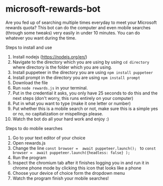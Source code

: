 # microsoft-rewards-bot
Are you fed up of searching multiple times everyday to meet your Microsoft rewards quota? This bot can do the computer and even mobile searches (through some tweaks) very easily in under 10 minutes. You can do whatever you want during the time.

Steps to install and use
1. Install nodejs (https://nodejs.org/en/)
2. Navigate to the directory which you are using by using `cd directory` where directory is the folder which you are using.
3. Install puppeteer in the directory you are using 
`npm install puppeteer`
4. Install prompt in the directory you are using 
`npm install prompt`
5. Download the file
6. Run `node rewards.js` in your terminal.
7. Put in the credential it asks, you only have 25 seconds to do this and the next steps (don't worry, this runs entirely on your computer)
8. Put in what you want to type (make it one letter or number)
9. Put whether this is a mobile search or not, make sure this is a simple yes or no, no capitalization or mispellings please.
10. Watch the bot do all your hard work and enjoy :)

Steps to do mobile searches
1. Go to your text editor of your choice
2. Open rewards.js
3. Change the line `const browser =  await puppeteer.launch(); ` to  `const browser =  await puppeteer.launch({headless: false} );` 
4. Run the program
5. Inspect the chromium tab after it finishes logging you in and run it in chrome phone mode by clicking this icon that looks like a phone
6. Choose your device of choice form the dropdown menu
7. Watch the program finish your mobile searches!

